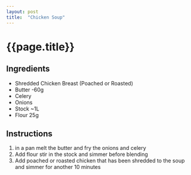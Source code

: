 ```yaml
---
layout: post
title:  "Chicken Soup"
---
```


# {{page.title}}

## Ingredients
* Shredded Chicken Breast (Poached or Roasted)
* Butter -60g
* Celery
* Onions
* Stock ~1L
* Flour 25g

## Instructions
1. in a pan melt the butter and fry the onions and celery
2. Add flour stir in the stock and simmer before blending
3. Add poached or roasted chicken that has been shredded to the soup and simmer for another 10 minutes

